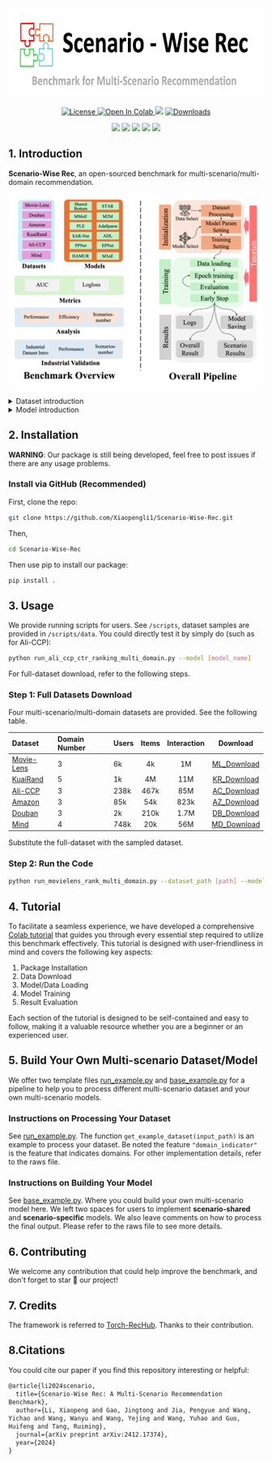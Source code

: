 <p align="center">
<img src='figures/logo.png' height="180">
</p>

<p align="center">
    <a href="https://github.com/Xiaopengli1/Scenario-Wise-Rec/blob/main/LICENSE">
        <img alt="License" src="https://img.shields.io/badge/License-MIT-blue?style=flat&logoColor=blue">
    </a>
    <a href="https://colab.research.google.com/drive/1dUX194vy2Ax7ZQAmyotsOAevZdz7jcaM?usp=sharing">
        <img alt="Open In Colab" src="https://colab.research.google.com/assets/colab-badge.svg">
    </a>
    <a href='https://arxiv.org/abs/2412.17374'><img src='https://img.shields.io/badge/arXiv-2412.17374-b31b1b'></a>
    <a href="https://github.com/Xiaopengli1/Scenario-Wise-Rec">
        <img alt="Downloads" src="https://badges.frapsoft.com/os/v1/open-source.svg?v=103">
    </a>
</p>
<p align="center">
  <img src='https://img.shields.io/badge/python-3.8+-brightgreen'>
  <img src='https://img.shields.io/badge/torch-1.13+-brightgreen'>
  <img src='https://img.shields.io/badge/scikit_learn-1.2.1+-brightgreen'>
  <img src='https://img.shields.io/badge/pandas-1.5.3+-brightgreen'>
<a href="https://hits.seeyoufarm.com"><img src="https://hits.seeyoufarm.com/api/count/incr/badge.svg?url=https%3A%2F%2Fgithub.com%2FXiaopengli1%2FScenario-Wise-Rec&count_bg=%2379C83D&title_bg=%23555555&icon=&icon_color=%23E7E7E7&title=hits&edge_flat=false"/></a>

## 1. Introduction

[//]: # (English | [简体中文]&#40;README_CN.md&#41;)

**Scenario-Wise Rec**, an open-sourced benchmark for multi-scenario/multi-domain recommendation.

![structures](figures/structure_new2.png)

<details>

<summary>Dataset introduction</summary>


| Dataset   | Domain number | # Interaction | # User    | # Item      |
|-----------|---------------|-------------|---------|-----------|
| [MovieLens](https://grouplens.org/datasets/movielens/) | Domain 0      | 210,747     | 1,325   | 3,429     |
|           | Domain 1      | 395,556     | 2,096   | 3,508     |
|           | Domain 2      | 393,906     | 2,619   | 3,595     |
| [KuaiRand](https://kuairand.com/) | Domain 0      | 2,407,352   | 961     | 1,596,491 |
|           | Domain 1      | 7,760,237   | 991     | 2,741,383 |
|           | Domain 2      | 895,385     | 171     | 332,210   |
|           | Domain 3      | 402,366     | 832     | 547,908   |
|           | Domain 4      | 183,403     | 832     | 43,106    |
| [Ali-CCP](https://tianchi.aliyun.com/dataset/408)   | Domain 0      | 32,236,951  | 89,283  | 465,870   |
|           | Domain 1      | 639,897     | 2,561   | 188,610   |
|           | Domain 2      | 52,439,671  | 150,471 | 467,122   |
| [Amazon](https://jmcauley.ucsd.edu/data/amazon/)    | Domain 0      | 198,502     | 22,363  | 12,101    |
|           | Domain 1      | 278,677     | 39,387  | 23,033    |
|           | Domain 2      | 346,355     | 38,609  | 18,534    |
| [Douban](https://www.kaggle.com/datasets/fengzhujoey/douban-datasetratingreviewside-information)    | Domain 0      | 227,251     | 2,212   | 95,872    |
|           | Domain 1      | 179,847     | 1,820   | 79,878    |
|           | Domain 2      | 1,278,401   | 2,712   | 34,893    |
| [Mind](https://msnews.github.io/)      | Domain 0      | 26,057,579  | 737,687 | 8,086     |
|           | Domain 1      | 11,206,494  | 678,268 | 1,797     |
|           | Domain 2      | 10,237,589  | 696,918 | 8,284     |
|           | Domain 3      | 9,226,382   | 656,970 | 1,804     |

</details>

<details>

<summary>Model introduction</summary>


| Model        | model_name   | Link                                              |
|--------------|--------------|---------------------------------------------------|
| Shared Bottom | sharedbottom | [Link](https://link.springer.com/article/10.1023/A:1007379606734) |
| MMOE         | mmoe         | [Link](https://www.kdd.org/kdd2018/accepted-papers/view/modeling-task-relationships-in-multi-task-learning-with-multi-gate-mixture-) |
| PLE          | ple          | [Link](https://dl.acm.org/doi/10.1145/3383313.3412236) |
| SAR-Net      | sarnet       | [Link](https://arxiv.org/abs/2110.06475) |
| STAR         | star         | [Link](https://dl.acm.org/doi/abs/10.1145/3459637.3481941) | 
| M2M          | m2m          | [Link](https://dl.acm.org/doi/abs/10.1145/3488560.3498479) |
| AdaSparse    | adasparse    | [Link](https://arxiv.org/abs/2206.13108) |
| AdaptDHM     | adaptdhm     | [Link](https://arxiv.org/abs/2211.12105) |
| EPNet        | ppnet        | [Link](https://arxiv.org/abs/2302.01115) |
| PPNet        | epnet        | [Link](https://arxiv.org/abs/2302.01115) |
| HAMUR        | hamur        | [Link](https://arxiv.org/pdf/2309.06217) |
| M3oE         | m3oe         | [Link](https://arxiv.org/abs/2404.18465) |

</details>

[//]: # (Check our paper: [Scenario-Wise Rec: A Multi-Scenario Recommendation Benchmark]&#40;&#41;.)

## 2. Installation
**WARNING**: Our package is still being developed, feel free to post issues if there are any usage problems.


[//]: # (### Install via `pip`)

[//]: # (We provide a Python package *scenario_wise_rec* for users. Simply run:)

[//]: # (```sh)

[//]: # (pip install -i https://test.pypi.org/simple/ scenario-wise-rec)

[//]: # (```)

[//]: # ()
[//]: # (Note that the pip installation could be behind the recent updates. So, if you want to use the latest features or develop based on our code, you should install via source code.)

### Install via GitHub (Recommended)

First, clone the repo:
```sh
git clone https://github.com/Xiaopengli1/Scenario-Wise-Rec.git
```

Then, 

```sh
cd Scenario-Wise-Rec
```

Then use pip to install our package:

```sh
pip install .
```

## 3. Usage
We provide running scripts for users. See `/scripts`, dataset samples are provided in `/scripts/data`. You could directly test it by simply do (such as for Ali-CCP):
```sh
python run_ali_ccp_ctr_ranking_multi_domain.py --model [model_name]
```
For full-dataset download, refer to the following steps.

### Step 1: Full Datasets Download

Four multi-scenario/multi-domain datasets are provided. See the following table.

| Dataset                                                                                          | Domain  Number | Users | Items | Interaction |    Download     |
|:-------------------------------------------------------------------------------------------------|:---------------|:------|:-----:|:-----------:|:---------------:|
| [Movie-Lens](https://grouplens.org/datasets/movielens/)                                          | 3              | 6k    |  4k   |     1M      | [ML_Download](https://drive.google.com/file/d/1c8yqnw0U5oTfz_Yowtd9D37UUIIAeIiM/view?usp=sharing) | 
| [KuaiRand](https://kuairand.com/)                                                                | 5              | 1k    |  4M   |     11M     | [KR_Download](https://drive.google.com/file/d/1-39JNTQ-NCW1O0bFA6YtP_Rg1yl0QiSQ/view?usp=sharing) | 
| [Ali-CCP](https://tianchi.aliyun.com/dataset/408)                                                | 3              | 238k  | 467k  |     85M     | [AC_Download](https://drive.google.com/drive/folders/1plgdPg_MGlgJbyFr6FAqmWnAgkL-qAxm?usp=sharing) | 
| [Amazon](https://jmcauley.ucsd.edu/data/amazon/)                                                 | 3              | 85k   |  54k  |    823k     | [AZ_Download](https://drive.google.com/file/d/1-3cmIlJUTD4m_1c8c5DpWWm9Pxz3Ed6x/view?usp=drive_link) | 
| [Douban](https://www.kaggle.com/datasets/fengzhujoey/douban-datasetratingreviewside-information) | 3              | 2k    | 210k  |    1.7M     | [DB_Download](https://drive.google.com/file/d/1CJbbiNLlyXXGofWMMkxQ_e3tg_1VByio/view?usp=sharing) | 
| [Mind](https://msnews.github.io/)                                                                | 4              | 748k  |  20k  |     56M     | [MD_Download](https://drive.google.com/file/d/10_f9q4C9pqnetfKRdygjTCZBS_od5_7z/view?usp=drive_link) | 


Substitute the full-dataset with the sampled dataset.

### Step 2: Run the Code 
```sh
python run_movielens_rank_multi_domain.py --dataset_path [path] --model_name [model_name] --device ["cpu"/"cuda:0"] --epoch [maximum epoch] --learning_rate [1e-3/1e-5] --batch_size [2048/4096] --seed [random seed] 
```

[//]: # (## Citation)

## 4. Tutorial
To facilitate a seamless experience, we have developed a comprehensive [Colab tutorial](https://colab.research.google.com/drive/1dUX194vy2Ax7ZQAmyotsOAevZdz7jcaM?usp=sharing) that guides you through every essential step required to utilize this benchmark effectively. This tutorial is designed with user-friendliness in mind and covers the following key aspects:

1. Package Installation
2. Data Download
3. Model/Data Loading
4. Model Training
5. Result Evaluation

Each section of the tutorial is designed to be self-contained and easy to follow, making it a valuable resource whether you are a beginner or an experienced user.

## 5. Build Your Own Multi-scenario Dataset/Model
We offer two template files [run_example.py](https://github.com/Xiaopengli1/Scenario-Wise-Rec/blob/main/scripts/run_example.py) and [base_example.py](https://github.com/Xiaopengli1/Scenario-Wise-Rec/blob/main/scenario_wise_rec/models/multi_domain/base_example.py) for a pipeline to help you to process different multi-scenario dataset and your own multi-scenario models. 

### Instructions on Processing Your Dataset
See [run_example.py](https://github.com/Xiaopengli1/Scenario-Wise-Rec/blob/main/scripts/run_example.py).
The function `get_example_dataset(input_path)` is an example to process your dataset. Be noted the feature 
`"domain_indicator"` is the feature that indicates domains. For other implementation details, refer to the raws file.

### Instructions on Building Your Model
See [base_example.py](https://github.com/Xiaopengli1/Scenario-Wise-Rec/blob/main/scenario_wise_rec/models/multi_domain/base_example.py).
Where you could build your own multi-scenario model here. We left two spaces for users to implement **scenario-shared** 
and **scenario-specific** models. We also leave comments on how to process the final output. Please refer to 
the raws file to see more details.  


## 6. Contributing
We welcome any contribution that could help improve the benchmark, and don't forget to star 🌟 our project!

## 7. Credits
The framework is referred to [Torch-RecHub](https://github.com/datawhalechina/torch-rechub). Thanks to their contribution.

## 8.Citations
You could cite our paper if you find this repository interesting or helpful:
```
@article{li2024scenario,
  title={Scenario-Wise Rec: A Multi-Scenario Recommendation Benchmark},
  author={Li, Xiaopeng and Gao, Jingtong and Jia, Pengyue and Wang, Yichao and Wang, Wanyu and Wang, Yejing and Wang, Yuhao and Guo, Huifeng and Tang, Ruiming},
  journal={arXiv preprint arXiv:2412.17374},
  year={2024}
}
```
